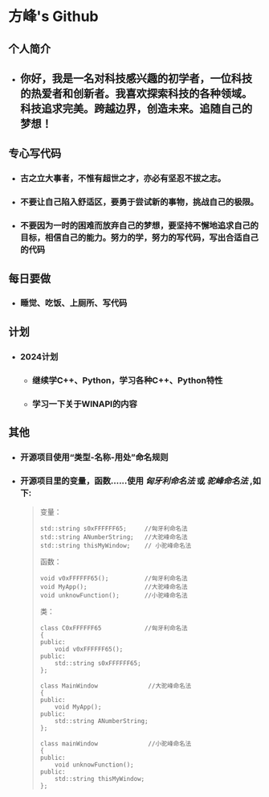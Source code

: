 # **方峰's Github**

## **个人简介**

- ## **你好，我是一名对科技感兴趣的初学者，一位科技的热爱者和创新者。我喜欢探索科技的各种领域。科技追求完美。跨越边界，创造未来。追随自己的梦想！**

## **专心写代码**

- ### **古之立大事者，不惟有超世之才，亦必有坚忍不拔之志。**
- ### **不要让自己陷入舒适区，要勇于尝试新的事物，挑战自己的极限。**
- ### **不要因为一时的困难而放弃自己的梦想，要坚持不懈地追求自己的目标，相信自己的能力。努力的学，努力的写代码，写出合适自己的代码**

## **每日要做**

- ### **睡觉、吃饭、上厕所、写代码**

## **计划**

* ### **2024计划**
  * ### **继续学C++、Python，学习各种C++、Python特性**
  * ### **学习一下关于WINAPI的内容**

## **其他**
- ### **开源项目使用“类型-名称-用处”命名规则**  
- ### **开源项目里的变量，函数......使用 *匈牙利命名法* 或 *驼峰命名法* ,如下:**
  
  > 变量：
  > 
  > ```
  > std::string s0xFFFFFF65;     //匈牙利命名法
  > std::string ANumberString;   //大驼峰命名法
  > std::string thisMyWindow;    // 小驼峰命名法
  > ```
  > 
  > 函数：
  > 
  > ```
  > void v0xFFFFFF65();          //匈牙利命名法
  > void MyApp();                //大驼峰命名法
  > void unknowFunction();       //小驼峰命名法
  > ```
  > 
  > 类：
  > 
  > ```
  > class C0xFFFFFF65            //匈牙利命名法
  > {
  > public:
  > 	void v0xFFFFFF65();
  > public:
  > 	std::string s0xFFFFFF65;
  > };
  > 
  > class MainWindow              //大驼峰命名法
  > {
  > public:
  > 	void MyApp();
  > public:
  > 	std::string ANumberString;
  > };
  >
  > class mainWindow              //小驼峰命名法
  > {
  > public:
  > 	void unknowFunction();
  > public:
  > 	std::string thisMyWindow;
  > };
  > ```


